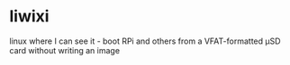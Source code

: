 # liwixi
linux where I can see it - boot RPi and others from a VFAT-formatted μSD card without writing an image
